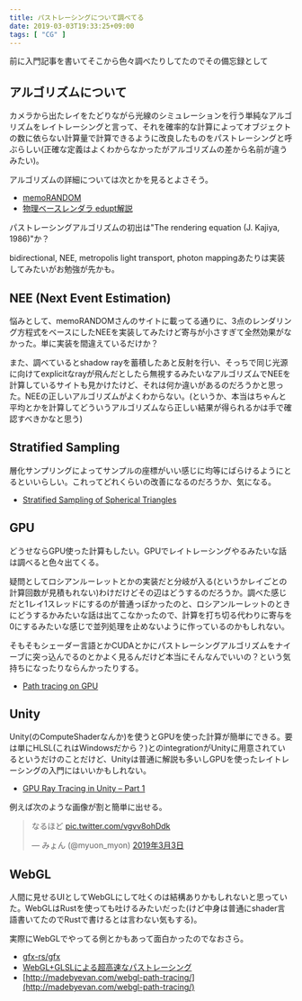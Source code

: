 ```yaml
---
title: パストレーシングについて調べてる
date: 2019-03-03T19:33:25+09:00
tags: [ "CG" ]
---
```


前に入門記事を書いてそこから色々調べたりしてたのでその備忘録として

## アルゴリズムについて

カメラから出たレイをたどりながら光線のシミュレーションを行う単純なアルゴリズムをレイトレーシングと言って、それを確率的な計算によってオブジェクトの数に依らない計算量で計算できるように改良したものをパストレーシングと呼ぶらしい(正確な定義はよくわからなかったがアルゴリズムの差から名前が違うみたい)。

アルゴリズムの詳細については次とかを見るとよさそう。

- [memoRANDOM](https://rayspace.xyz/CG/)
- [物理ベースレンダラ edupt解説](http://kagamin.net/hole/edupt/edupt_v103.pdf)

パストレーシングアルゴリズムの初出は"The rendering equation (J. Kajiya, 1986)"か？

bidirectional, NEE, metropolis light transport, photon mappingあたりは実装してみたいがお勉強が先かも。

## NEE (Next Event Estimation)

悩みとして、memoRANDOMさんのサイトに載ってる通りに、3点のレンダリング方程式をベースにしたNEEを実装してみたけど寄与が小さすぎて全然効果がなかった。単に実装を間違えているだけか？

また、調べているとshadow rayを蓄積したあと反射を行い、そっちで同じ光源に向けてexplicitなrayが飛んだとしたら無視するみたいなアルゴリズムでNEEを計算しているサイトも見かけたけど、それは何か違いがあるのだろうかと思った。NEEの正しいアルゴリズムがよくわからない。(というか、本当はちゃんと平均とかを計算してどういうアルゴリズムなら正しい結果が得られるかは手で確認すべきかなと思う)

## Stratified Sampling

層化サンプリングによってサンプルの座標がいい感じに均等にばらけるようにとるといいらしい。これってどれくらいの改善になるのだろうか、気になる。

- [Stratified Sampling of Spherical Triangles](https://www.graphics.cornell.edu/pubs/1995/Arv95c.pdf)

## GPU

どうせならGPU使った計算もしたい。GPUでレイトレーシングやるみたいな話は調べると色々出てくる。

疑問としてロシアンルーレットとかの実装だと分岐が入る(というかレイごとの計算回数が見積もれない)わけだけどその辺はどうするのだろうか。調べた感じだと1レイ1スレッドにするのが普通っぽかったのと、ロシアンルーレットのときにどうするかみたいな話は出てこなかったので、計算を打ち切る代わりに寄与を0にするみたいな感じで並列処理を止めないように作っているのかもしれない。

そもそもシェーダー言語とかCUDAとかにパストレーシングアルゴリズムをナイーブに突っ込んでるのとかよく見るんだけど本当にそんなんでいいの？という気持ちになったりならんかったりする。

- [Path tracing on GPU](https://is.muni.cz/th/396530/fi_b/Bachelor.pdf)

## Unity

Unity(のComputeShaderなんか)を使うとGPUを使った計算が簡単にできる。要は単にHLSL(これはWindowsだから？)とのintegrationがUnityに用意されているというだけのことだけど、Unityは普通に解説も多いしGPUを使ったレイトレーシングの入門にはいいかもしれない。

- [GPU Ray Tracing in Unity – Part 1](http://blog.three-eyed-games.com/2018/05/03/gpu-ray-tracing-in-unity-part-1/)

例えば次のような画像が割と簡単に出せる。

<blockquote class="twitter-tweet" data-lang="ja"><p lang="ja" dir="ltr">なるほど <a href="https://t.co/vgvv8ohDdk">pic.twitter.com/vgvv8ohDdk</a></p>&mdash; みょん (@myuon_myon) <a href="https://twitter.com/myuon_myon/status/1102139583599239168?ref_src=twsrc%5Etfw">2019年3月3日</a></blockquote>
<script async src="https://platform.twitter.com/widgets.js" charset="utf-8"></script>

## WebGL

人間に見せるUIとしてWebGLにして吐くのは結構ありかもしれないと思っていた。WebGLはRustを使っても吐けるみたいだった(けど中身は普通にshader言語書いてたのでRustで書けるとは言わない気もする)。

実際にWebGLでやってる例とかもあって面白かったのでなおさら。

- [gfx-rs/gfx](https://github.com/gfx-rs/gfx)
- [WebGL+GLSLによる超高速なパストレーシング](https://qiita.com/gam0022/items/18bb3612d7bdb6f4360a)
- [http://madebyevan.com/webgl-path-tracing/](http://madebyevan.com/webgl-path-tracing/)

